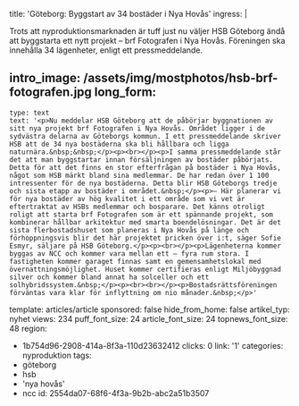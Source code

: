 title: 'Göteborg: Byggstart av 34 bostäder i Nya Hovås'
ingress: |
  <p>Trots att nyproduktionsmarknaden är tuff just nu väljer HSB Göteborg ändå att byggstarta ett nytt projekt – brf Fotografen i Nya Hovås. Föreningen ska innehålla 34 lägenheter, enligt ett pressmeddelande.
  </p>
  
intro_image: /assets/img/mostphotos/hsb-brf-fotografen.jpg
long_form:
  -
    type: text
    text: '<p>Nu meddelar HSB Göteborg att de påbörjar byggnationen av sitt nya projekt brf Fotografen i Nya Hovås. Området ligger i de sydvästra delarna av Göteborgs kommun. I ett pressmeddelande skriver HSB att de 34 nya bostäderna ska bli hållbara och ligga naturnära.&nbsp;&nbsp;</p><p><br></p><p>I samma pressmeddelande står det att man byggstartar innan försäljningen av bostäder påbörjats. Detta för att det finns en stor efterfrågan på bostäder i Nya Hovås, något som HSB märkt bland sina medlemmar. De har redan över 1 100 intressenter för de nya bostäderna. Detta blir HSB Göteborgs tredje och sista etapp av bostäder i området.&nbsp;</p><p>– Här planerar vi för nya bostäder av hög kvalitet i ett område som vi vet är eftertraktat av HSBs medlemmar och bosparare. Det känns otroligt roligt att starta brf Fotografen som är ett spännande projekt, som kombinerar hållbar arkitektur med smarta boendelösningar. Det är det sista flerbostadshuset som planeras i Nya Hovås på länge och förhoppningsvis blir det här projektet pricken över i:t, säger Sofie Esmyr, säljare på HSB Göteborg.</p><p><br></p><p>Lägenheterna kommer byggas av NCC och kommer vara mellan ett – fyra rum stora. I fastigheten kommer garaget finnas samt en gemensamhetslokal med övernattningsmöjlighet. Huset kommer certifieras enligt Miljöbyggnad silver och kommer bland annat ha solceller och ett solhybridssystem.&nbsp;</p><p><br><br></p><p>Bostadsrättsföreningen förväntas vara klar för inflyttning om nio månader.&nbsp;</p>'
template: articles/article
sponsored: false
hide_from_home: false
artikel_typ: nyhet
views: 234
puff_font_size: 24
article_font_size: 24
topnews_font_size: 48
region:
  - 1b754d96-2908-414a-8f3a-110d23632412
clicks: 0
link: '1'
categories: nyproduktion
tags:
  - göteborg
  - hsb
  - 'nya hovås'
  - ncc
id: 2554da07-68f6-4f3a-9b2b-abc2a51b3507
